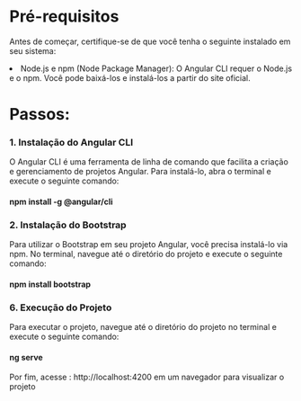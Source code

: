 <h1>Pré-requisitos</h1>

Antes de começar, certifique-se de que você tenha o seguinte instalado em seu sistema:
<li>Node.js e npm (Node Package Manager): O Angular CLI requer o Node.js e o npm. Você pode baixá-los e instalá-los a partir do site oficial.</li>

<h1>Passos:</h1>

<h3>1. Instalação do Angular CLI</h3>
O Angular CLI é uma ferramenta de linha de comando que facilita a criação e gerenciamento de projetos Angular. Para instalá-lo, abra o terminal e execute o seguinte comando:

<h4>npm install -g @angular/cli</h4>

<h3>2. Instalação do Bootstrap</h3>
Para utilizar o Bootstrap em seu projeto Angular, você precisa instalá-lo via npm. No terminal, navegue até o diretório do projeto e execute o seguinte comando:

<h4>npm install bootstrap</h4>

<h3>6. Execução do Projeto</h3>
Para executar o projeto, navegue até o diretório do projeto no terminal e execute o seguinte comando:

<h4>ng serve</h4>

Por fim, acesse : http://localhost:4200 em um navegador para visualizar o projeto
